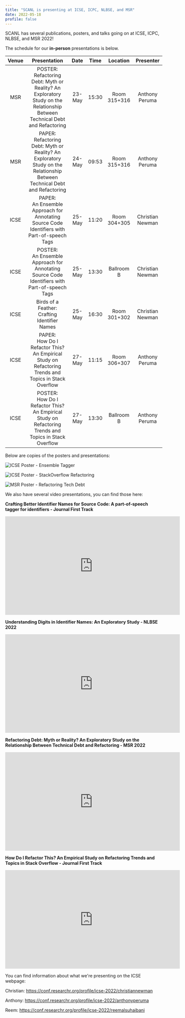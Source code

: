 ```yaml
---
title: "SCANL is presenting at ICSE, ICPC, NLBSE, and MSR"
date: 2022-05-18
profile: false
---
```


SCANL has several publications, posters, and talks going on at ICSE, ICPC, NLBSE, and MSR 2022! 

<!--more-->
The schedule for our **in-person** presentations is below.

| **Venue** |                                                        **Presentation**                                                       | **Date** | **Time** | **Location** |   **Presenter**  |
|:---------:|:-----------------------------------------------------------------------------------------------------------------------------:|:--------:|:--------:|:------------:|:----------------:|
| MSR       | POSTER:<br>Refactoring Debt: Myth or Reality? An Exploratory Study on the Relationship Between Technical Debt and Refactoring | 23-May   | 15:30    | Room 315+316 | Anthony Peruma   |
| MSR       | PAPER:<br>Refactoring Debt: Myth or Reality? An Exploratory Study on the Relationship Between Technical Debt and Refactoring  | 24-May   | 09:53    | Room 315+316 | Anthony Peruma   |
| ICSE      | PAPER:<br>An Ensemble Approach for Annotating Source Code Identifiers with Part-of-speech Tags                                | 25-May   | 11:20    | Room 304+305 | Christian Newman |
| ICSE      | POSTER:<br>An Ensemble Approach for Annotating Source Code Identifiers with Part-of-speech Tags                               | 25-May   | 13:30    | Ballroom B   | Christian Newman |
| ICSE      | Birds of a Feather:<br>Crafting Identifier Names                                                                              | 25-May   | 16:30    | Room 301+302 | Christian Newman |
| ICSE      | PAPER:<br>How Do I Refactor This? An Empirical Study on Refactoring Trends and Topics in Stack Overflow                       | 27-May   | 11:15    | Room 306+307 | Anthony Peruma   |
| ICSE      | POSTER:<br>How Do I Refactor This? An Empirical Study on Refactoring Trends and Topics in Stack Overflow                      | 27-May   | 13:30    | Ballroom B   | Anthony Peruma   |


Below are copies of the posters and presentations:


![ICSE Poster - Ensemble Tagger](ensemble_poster_icse2022.png)

![ICSE Poster - StackOverflow Refactoring](stackoverflow_poster_icse2022.png)

![MSR Poster - Refactoring Tech Debt](miningchallenge_poster_msr2022.png)

We also have several video presentations, you can find those here:

**Crafting Better Identifier Names for Source Code: A part-of-speech tagger for identifiers - Journal First Track**

<iframe width="560" height="315" src="https://www.youtube.com/embed/LslNjnh1f54" title="YouTube video player" frameborder="0" allow="accelerometer; autoplay; clipboard-write; encrypted-media; gyroscope; picture-in-picture" allowfullscreen></iframe>

**Understanding Digits in Identifier Names: An Exploratory Study - NLBSE 2022**
<iframe width="560" height="315" src="https://www.youtube.com/embed/ERD6GTFzOxY" title="YouTube video player" frameborder="0" allow="accelerometer; autoplay; clipboard-write; encrypted-media; gyroscope; picture-in-picture" allowfullscreen></iframe>

**Refactoring Debt: Myth or Reality? An Exploratory Study on the Relationship Between Technical Debt and Refactoring - MSR 2022**
<iframe width="560" height="315" src="https://www.youtube.com/embed/Z_OSZOVYrLc" title="YouTube video player" frameborder="0" allow="accelerometer; autoplay; clipboard-write; encrypted-media; gyroscope; picture-in-picture" allowfullscreen></iframe>

**How Do I Refactor This? An Empirical Study on Refactoring Trends and Topics in Stack Overflow - Journal First Track**
<iframe width="560" height="315" src="https://www.youtube.com/embed/suWRL2nmxMs" title="YouTube video player" frameborder="0" allow="accelerometer; autoplay; clipboard-write; encrypted-media; gyroscope; picture-in-picture" allowfullscreen></iframe>


You can find information about what we're presenting on the ICSE webpage:


Christian: https://conf.researchr.org/profile/icse-2022/christiannewman

Anthony: https://conf.researchr.org/profile/icse-2022/anthonyperuma

Reem: https://conf.researchr.org/profile/icse-2022/reemalsuhaibani

